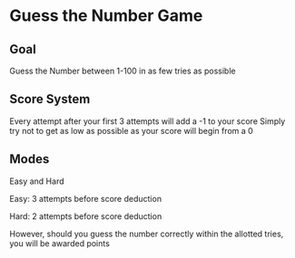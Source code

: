 # Guess the Number Game

## Goal

Guess the Number between 1-100 in as few tries as possible

## Score System

Every attempt after your first 3 attempts will add a -1 to your score
Simply try not to get as low as possible as your score will begin from a 0

## Modes

Easy and Hard

Easy: 3 attempts before score deduction

Hard: 2 attempts before score deduction

However, should you guess the number correctly within the allotted tries, you will be awarded points
